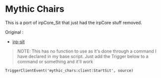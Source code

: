 # Mythic Chairs
This is a port of irpCore_Sit that just had the irpCore stuff removed.


Original :
- [irp-sit](https://github.com/irpCore-Org/irp-sit/)

> NOTE: This has no function to use as it's done through a command I have declared in my base script. Just add the Trigger below to a command or something and it'll work

```
TriggerClientEvent('mythic_chars:client:StartSit', source)
```